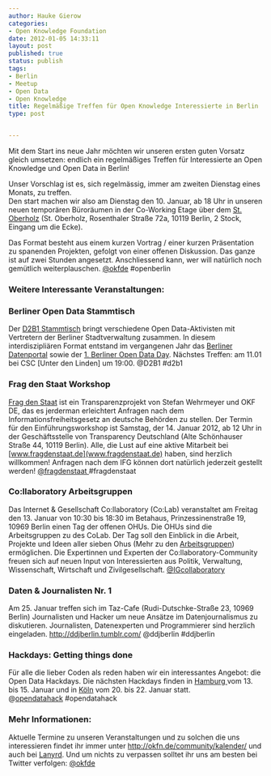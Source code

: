 ```yaml
---
author: Hauke Gierow
categories:
- Open Knowledge Foundation
date: 2012-01-05 14:33:11
layout: post
published: true
status: publish
tags:
- Berlin
- Meetup
- Open Data
- Open Knowledge
title: Regelmäßige Treffen für Open Knowledge Interessierte in Berlin
type: post


---
```


Mit dem Start ins neue Jahr möchten wir unseren ersten guten Vorsatz gleich umsetzen: endlich ein regelmäßiges Treffen für Interessierte an Open Knowledge und Open Data in Berlin! 

Unser Vorschlag ist es, sich regelmässig, immer am zweiten Dienstag eines Monats, zu treffen.  
Den start machen wir also am Dienstag den 10. Januar, ab 18 Uhr in unseren neuen temporären Büroräumen in der Co-Working Etage über dem [St. Oberholz](http://sanktoberholz.de) (St. Oberholz, Rosenthaler Straße 72a, 10119 Berlin, 2 Stock, Eingang um die Ecke).

Das Format besteht aus einem kurzen Vortrag / einer kurzen Präsentation zu spanenden Projekten, gefolgt von einer offenen Diskussion. Das ganze ist auf zwei Stunden angesetzt. Anschliessend kann, wer will natürlich noch gemütlich weiterplauschen. [@okfde](http://twitter.com/okfde) #openberlin

### Weitere Interessante Veranstaltungen:

### Berliner Open Data Stammtisch  
Der [D2B1 Stammtisch](http://berlin.opendataday.de/) bringt verschiedene Open Data-Aktivisten mit Vertretern der Berliner Stadtverwaltung zusammen. In diesem interdiszipliären Format entstand im vergangenen Jahr das [Berliner Datenportal](http://daten.berlin.de/) sowie der [1\. Berliner Open Data Day](http://berlin.opendataday.de/). Nächstes Treffen: am 11.01 bei CSC [Unter den Linden] um 19:00. @D2B1 #d2b1

### Frag den Staat Workshop  
[Frag den Staat](www.fragdenstaat.de) ist ein Transparenzprojekt von Stefan Wehrmeyer und OKF DE, das es jerderman erleichtert Anfragen nach dem Informationsfreiheitsgesetz an deutsche Behörden zu stellen. Der Termin für den Einführungsworkshop ist Samstag, der 14. Januar 2012, ab 12 Uhr in der Geschäftsstelle von Transparency Deutschland (Alte Schönhauser Straße 44, 10119 Berlin). Alle, die Lust auf eine aktive Mitarbeit bei [www.fragdenstaat.de](www.fragdenstaat.de) haben, sind herzlich willkommen! Anfragen nach dem IFG können dort natürlich jederzeit gestellt werden! [@fragdenstaat ](http://twitter.com/fragdenstaat)#fragdenstaat

### Co:llaboratory Arbeitsgruppen  
Das Internet & Gesellschaft Co:llaboratory (Co:Lab) veranstaltet am Freitag den 13. Januar von 10:30 bis 18:30 im Betahaus, Prinzessinenstraße 19, 10969 Berlin einen Tag der offenen OHUs. Die OHUs sind die Arbeitsgruppen zu des CoLab. Der Tag soll den Einblick in die Arbeit, Projekte und Ideen aller sieben Ohus (Mehr zu den [Arbeitsgruppen](http://blog.collaboratory.de/2011/07/so-arbeiten-die-collaboratory-ohus.html)) ermöglichen. Die Expertinnen und Experten der Co:llaboratory-Community freuen sich auf neuen Input von Interessierten aus Politik, Verwaltung, Wissenschaft, Wirtschaft und Zivilgesellschaft. [@IGcollaboratory](http://twitter.com/IGcollaboratory)

### Daten & Journalisten Nr. 1  
Am 25. Januar treffen sich im Taz-Cafe (Rudi-Dutschke-Straße 23, 10969 Berlin) Journalisten und Hacker um neue Ansätze im Datenjournalismus zu diskutieren. Journalisten, Datenexperten und Programmierer sind herzlich eingeladen. <http://ddjberlin.tumblr.com/> @ddjberlin #ddjberlin 

### Hackdays: Getting things done  
Für alle die lieber Coden als reden haben wir ein interessantes Angebot: die Open Data Hackdays. Die nächsten Hackdays finden in [Hamburg ](http://hackday.net/hamburg/2012/01/13/)vom 13. bis 15. Januar und in [Köln](http://hackday.net/koeln/2012/01/20/) vom 20. bis 22. Januar statt.  
@[opendatahack](http://https://twitter.com/#!/opendatahack) #opendatahack

### Mehr Informationen:

Aktuelle Termine zu unseren Veranstaltungen und zu solchen die uns interessieren findet ihr immer unter <http://okfn.de/community/kalender/> und auch bei [Lanyrd](http://lanyrd.com/profile/okfde/). Und um nichts zu verpassen solltet ihr uns am besten bei Twitter verfolgen: [@okfde](http://twitter.com/okfde)
